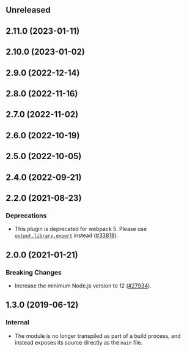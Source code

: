 <!-- Learn how to maintain this file at https://github.com/WordPress/gutenberg/tree/HEAD/packages#maintaining-changelogs. -->

## Unreleased

## 2.11.0 (2023-01-11)

## 2.10.0 (2023-01-02)

## 2.9.0 (2022-12-14)

## 2.8.0 (2022-11-16)

## 2.7.0 (2022-11-02)

## 2.6.0 (2022-10-19)

## 2.5.0 (2022-10-05)

## 2.4.0 (2022-09-21)

## 2.2.0 (2021-08-23)

### Deprecations

-   This plugin is deprecated for webpack 5. Please use [`output.library.export`](https://webpack.js.org/configuration/output/#outputlibraryexport) instead ([#33818](https://github.com/WordPress/gutenberg/pull/33818)).

## 2.0.0 (2021-01-21)

### Breaking Changes

-   Increase the minimum Node.js version to 12 ([#27934](https://github.com/WordPress/gutenberg/pull/27934)).

## 1.3.0 (2019-06-12)

### Internal

-   The module is no longer transpiled as part of a build process, and instead exposes its source directly as the `main` file.
